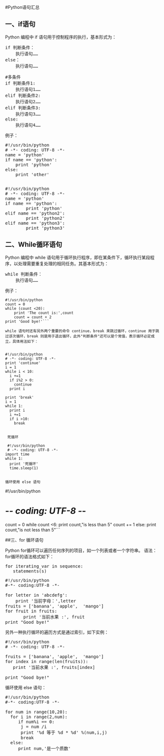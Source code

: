 #Python语句汇总

## 一、if语句

Python 编程中 if 语句用于控制程序的执行，基本形式为：<br />

<pre>
if 判断条件：
    执行语句……
else：
    执行语句……

#多条件
if 判断条件1:
    执行语句1……
elif 判断条件2:
    执行语句2……
elif 判断条件3:
    执行语句3……
else:
    执行语句4……
</pre>

例子：
<pre>
#!/usr/bin/python
# -*- coding: UTF-8 -*-
name = 'python'
if name == 'python':
	print 'python'
else:
	print 'other'

</pre>

<pre>
#!/usr/bin/python
# -*- coding: UTF-8 -*-
name = 'python'
if name == 'python':
        print 'python'
elif name == 'python2':
        print 'python2'
elif name == 'python3':
        print 'python3'
</pre>

## 二、While循环语句
Python 编程中 while 语句用于循环执行程序，即在某条件下，循环执行某段程序，以处理需要重复处理的相同任务。其基本形式为：<br />

<pre>while 判断条件：
    执行语句……</pre>

例子：<br>

``` 
#!/usr/bin/python
count = 0
while (count <20):
	print 'The count is:',count
	count = count + 2
print 'Good bye!'```

while 语句时还有另外两个重要的命令 continue，break 来跳过循环，continue 用于跳过该次循环，break 则是用于退出循环，此外"判断条件"还可以是个常值，表示循环必定成立，具体用法如下：

 
#!/usr/bin/python
# -*- coding: UTF-8 -*-
print 'continue'
i = 1
while i < 10:
  i +=1
  if i%2 > 0:
    continue
  print i

print 'break'
i = 1
while 1:
  print i
  i +=1
  if i >10:
    break
 
 
 死循环

 #!/usr/bin/python
 # -*- coding: UTF-8 -*-
import time
while 1:
  print '死循环'
  time.sleep(1)


循环使用 else 语句

```
#!/usr/bin/python
# -*- coding: UTF-8 -*-
count = 0
while count <6:
  print count,"is less than 5"
  count += 1
else:
  print count,"is not less than 5"```

##三、for 循环语句


Python for循环可以遍历任何序列的项目，如一个列表或者一个字符串。
语法：<br>
for循环的语法格式如下：

 <pre>for iterating_var in sequence:
   statements(s)</pre>

<pre>
#!/usr/bin/python
#-*- coding:UTF-8 -*-

for letter in 'abcdefg':
	print '当前字母：',letter
fruits = ['banana', 'apple',  'mango']
for fruit in fruits:
	   print '当前水果 :', fruit
print "Good bye!"
</pre>

另外一种执行循环的遍历方式是通过索引，如下实例：
<pre>
#!/usr/bin/python
# -*- coding: UTF-8 -*-

fruits = ['banana', 'apple',  'mango']
for index in range(len(fruits)):
   print '当前水果 :', fruits[index]

print "Good bye!"
</pre>

循环使用 else 语句：

<pre>
#!/usr/bin/python
#-*- coding:UTF-8 -*-

for num in range(10,20):
  for i in range(2,num):
     if num%i == 0:
	  j = num /i
	  print '%d 等于 %d * %d' %(num,i,j)
	  break
  else:
     print num,'是一个质数'
</pre>